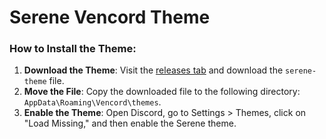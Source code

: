 # Serene Vencord Theme

### How to Install the Theme:

1. **Download the Theme**: Visit the [releases tab](https://github.com/krushna06/Serene-Vencord-Theme) and download the `serene-theme` file.
2. **Move the File**: Copy the downloaded file to the following directory: `AppData\Roaming\Vencord\themes`.
3. **Enable the Theme**: Open Discord, go to Settings > Themes, click on "Load Missing," and then enable the Serene theme.
